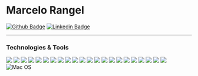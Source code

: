 # Marcelo Rangel

[![Github Badge](https://img.shields.io/badge/-Github-000?style=flat-square&logo=Github&logoColor=white&link=https://github.com/mrangelba)](https://github.com/mrangelba) 
[![Linkedin Badge](https://img.shields.io/badge/-LinkedIn-blue?style=flat-square&logo=Linkedin&logoColor=white&link=https://www.linkedin.com/in/marcelorangel/)](https://www.linkedin.com/in/marcelorangel/) 


---
### Technologies & Tools

![](https://img.shields.io/badge/Code-Flutter-informational?style=flat&logo=flutter&logoColor=white&color=2490D7)
![](https://img.shields.io/badge/Code-Dart-informational?style=flat&logo=dart&logoColor=white&color=2490D7)
![](https://img.shields.io/badge/Code-Go-informational?style=flat&logo=go&logoColor=white&color=2490D7)
![](https://img.shields.io/badge/Code-Swift-informational?style=flat&logo=swift&logoColor=white&color=2490D7)
![](https://img.shields.io/badge/Code-Kotlin-informational?style=flat&logo=kotlin&logoColor=white&color=2490D7)
![](https://img.shields.io/badge/Code-Delphi-informational?style=flat&logo=delphi&logoColor=white&color=2490D7)
![](https://img.shields.io/badge/Code-C%23-informational?style=flat&logo=csharp&logoColor=white&color=2490D7)
![](https://img.shields.io/badge/Code-.net-informational?style=flat&logo=dotnet&logoColor=white&color=2490D7)
![](https://img.shields.io/badge/OS-Debian-informational?style=flat&logo=debian&logoColor=white&color=2490D7)
![](https://img.shields.io/badge/OS-MacOS-informational?style=flat&logo=macos&logoColor=white&color=2490D7)
![](https://img.shields.io/badge/Database-MongoDB-informational?style=flat&logo=mongodb&logoColor=white&color=2490D7)
![](https://img.shields.io/badge/Database-MySql-informational?style=flat&logo=mysql&logoColor=white&color=2490D7)
![](https://img.shields.io/badge/Database-PostgreSQL-informational?style=flat&logo=postgresql&logoColor=white&color=2490D7)
![](https://img.shields.io/badge/Database-SQL%20Server-informational?style=flat&logo=microsoftsqlserver&logoColor=white&color=2490D7)
![](https://img.shields.io/badge/Tools-Xcode-informational?style=flat&logo=xcode&logoColor=white&color=2490D7)
![](https://img.shields.io/badge/Tools-VSCode-informational?style=flat&logo=visualstudiocode&logoColor=white&color=2490D7)
![](https://img.shields.io/badge/Tools-Docker-informational?style=flat&logo=docker&logoColor=white&color=2490D7)
![](https://img.shields.io/badge/CI/CD-CodeMagic-informational?style=flat&logo=codemagic&logoColor=white&color=2490D7)
![](https://img.shields.io/badge/CI/CD-Azure%20Pipelines-informational?style=flat&logo=azurepipelines&logoColor=white&color=2490D7)
![](https://img.shields.io/badge/Google-Cloud?style=flat&logo=azurepipelines&logoColor=white&color=2490D7)
![](https://img.shields.io/badge/Cloud-Google%20Cloud?style=flat&logo=googlecloud&logoColor=white&color=2490D7)
![](https://img.shields.io/badge/Cloud-AWS%20Cloud?style=flat&logo=amazonaws&logoColor=white&color=2490D7)
![Mac OS](https://img.shields.io/badge/mac%20os-000000?style=for-the-badge&logo=macos&logoColor=F0F0F0)
